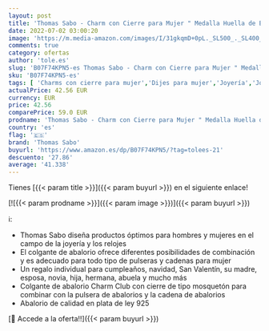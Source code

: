 ```yaml
---
layout: post
title: 'Thomas Sabo - Charm con Cierre para Mujer " Medalla Huella de Bebé"  Plata de Ley 925  Plateado'
date: 2022-07-02 03:00:20
image: 'https://m.media-amazon.com/images/I/31gkqmD+0pL._SL500_._SL400_.jpg'
comments: true
category: ofertas
author: 'tole.es'
slug: 'B07F74KPN5-es Thomas Sabo - Charm con Cierre para Mujer " Medalla Huella...'
sku: 'B07F74KPN5-es'
tags: [ 'Charms con cierre para mujer','Dijes para mujer','Joyería','Joyería para mujer','de','ley','plata','thomas sabo','🇪🇸', ]
actualPrice: 42.56 EUR
currency: EUR
price: 42.56
comparePrice: 59.0 EUR
prodname: 'Thomas Sabo - Charm con Cierre para Mujer " Medalla Huella de Bebé"  Plata de Ley 925  Plateado'
country: 'es'
flag: '🇪🇸'
brand: 'Thomas Sabo'
buyurl: 'https://www.amazon.es/dp/B07F74KPN5/?tag=tolees-21'
descuento: '27.86'
average: '41.338'
---
```


Tienes [{{< param title >}}]({{< param buyurl >}}) en el siguiente enlace!

[![{{< param prodname >}}]({{< param image >}})]({{< param buyurl >}})

ℹ️:

- Thomas Sabo diseña productos óptimos para hombres y mujeres en el campo de la joyería y los relojes
- El colgante de abalorio ofrece diferentes posibilidades de combinación y es adecuado para todo tipo de pulseras y cadenas para mujer
- Un regalo individual para cumpleaños, navidad, San Valentín, su madre, esposa, novia, hija, hermana, abuela y mucho más
- Colgante de abalorio Charm Club con cierre de tipo mosquetón para combinar con la pulsera de abalorios y la cadena de abalorios
- Abalorio de calidad en plata de ley 925

[🛒 Accede a la oferta!!]({{< param buyurl >}})
